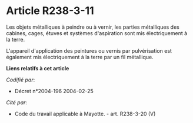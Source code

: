 # Article R238-3-11

Les objets métalliques à peindre ou à vernir, les parties métalliques des cabines, cages, étuves et systèmes d'aspiration
sont mis électriquement à la terre.

L'appareil d'application des peintures ou vernis par pulvérisation est également mis électriquement à la terre par un fil
métallique.

**Liens relatifs à cet article**

_Codifié par_:

  - Décret n°2004-196 2004-02-25

_Cité par_:

  - Code du travail applicable à Mayotte. - art. R238-3-20 (V)
